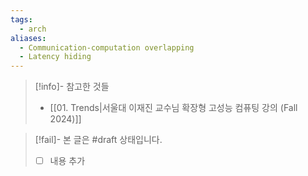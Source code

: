 ```yaml
---
tags:
  - arch
aliases:
  - Communication-computation overlapping
  - Latency hiding
---
```

> [!info]- 참고한 것들
> - [[01.  Trends|서울대 이재진 교수님 확장형 고성능 컴퓨팅 강의 (Fall 2024)]]

> [!fail]- 본 글은 #draft 상태입니다.
> - [ ] 내용 추가
